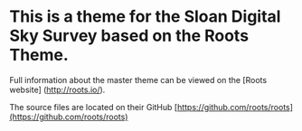 # This is a theme for the Sloan Digital Sky Survey based on the Roots Theme. 

Full information about the master theme can be viewed on the [Roots website] (http://roots.io/). 

The source files are located on their GitHub [https://github.com/roots/roots](https://github.com/roots/roots)